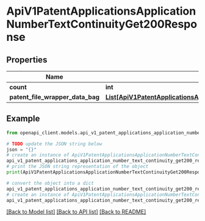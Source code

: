 # ApiV1PatentApplicationsApplicationNumberTextContinuityGet200Response


## Properties

Name | Type | Description | Notes
------------ | ------------- | ------------- | -------------
**count** | **int** |  | [optional] 
**patent_file_wrapper_data_bag** | [**List[ApiV1PatentApplicationsApplicationNumberTextContinuityGet200ResponsePatentFileWrapperDataBagInner]**](ApiV1PatentApplicationsApplicationNumberTextContinuityGet200ResponsePatentFileWrapperDataBagInner.md) |  | [optional] 

## Example

```python
from openapi_client.models.api_v1_patent_applications_application_number_text_continuity_get200_response import ApiV1PatentApplicationsApplicationNumberTextContinuityGet200Response

# TODO update the JSON string below
json = "{}"
# create an instance of ApiV1PatentApplicationsApplicationNumberTextContinuityGet200Response from a JSON string
api_v1_patent_applications_application_number_text_continuity_get200_response_instance = ApiV1PatentApplicationsApplicationNumberTextContinuityGet200Response.from_json(json)
# print the JSON string representation of the object
print(ApiV1PatentApplicationsApplicationNumberTextContinuityGet200Response.to_json())

# convert the object into a dict
api_v1_patent_applications_application_number_text_continuity_get200_response_dict = api_v1_patent_applications_application_number_text_continuity_get200_response_instance.to_dict()
# create an instance of ApiV1PatentApplicationsApplicationNumberTextContinuityGet200Response from a dict
api_v1_patent_applications_application_number_text_continuity_get200_response_from_dict = ApiV1PatentApplicationsApplicationNumberTextContinuityGet200Response.from_dict(api_v1_patent_applications_application_number_text_continuity_get200_response_dict)
```
[[Back to Model list]](../README.md#documentation-for-models) [[Back to API list]](../README.md#documentation-for-api-endpoints) [[Back to README]](../README.md)


